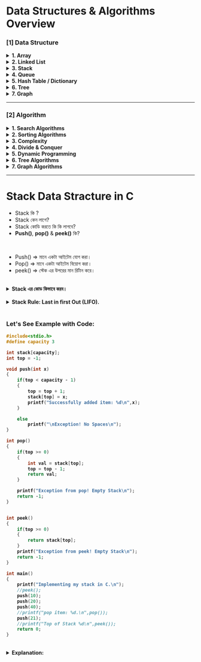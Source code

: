 # Data Structures & Algorithms Overview

### [1] Data Structure

<details>
<summary><strong>1. Array</strong></summary>

- Insert data  
- Delete data  
- Sorting data  
- Change array data  

</details>

<details>
<summary><strong>2. Linked List</strong></summary>

- Singly  
- Doubly  
- Circular  

</details>

<details>
<summary><strong>3. Stack</strong></summary>

- LIFO → <code>Last In First Out</code>  

</details>

<details>
<summary><strong>4. Queue</strong></summary>

- FIFO → <code>First In First Out</code>  
- Enqueue → Add Object  
- Dequeue → Remove Object  
- Priority Queue  

</details>

<details>
<summary><strong>5. Hash Table / Dictionary</strong></summary>

- Hashing Search  

</details>

<details>
<summary><strong>6. Tree</strong></summary>

- Binary Search Tree  

</details>

<details>
<summary><strong>7. Graph</strong></summary>

- Representation  
- Traversal  

</details>

---

### [2] Algorithm

<details>
<summary><strong>1. Search Algorithms</strong></summary>

- Linear Search  
- Binary Search  

</details>

<details>
<summary><strong>2. Sorting Algorithms</strong></summary>

- Bubble Sort  
- Selection Sort  
- Insertion Sort  
- Merge Sort  
- Quick Sort  

</details>

<details>
<summary><strong>3. Complexity</strong></summary>

- Big O Notation  
- Space Complexity  

</details>

<details>
<summary><strong>4. Divide & Conquer</strong></summary>
</details>

<details>
<summary><strong>5. Dynamic Programming</strong></summary>
</details>

<details>
<summary><strong>6. Tree Algorithms</strong></summary>

- BFS (Breadth-First Search)  
- DFS (Depth-First Search)  

</details>

<details>
<summary><strong>7. Graph Algorithms</strong></summary>

- Bellman-Ford Algorithm  

</details>

----
# Stack Data Stracture in C

- Stack কি ?
- Stack কেন লাগে?
- Stack কোডি করতে কি কি লাগবে?
- **Push()**, **pop()** & **peek()** কি?

<br>

- Push() => মানে একটা আইটেম যোগ করা।
- Pop() => মানে একটা আইটেম বিয়োগ করা।
- peek() => স্টেক এর উপরের মান রির্টান করে।

<br>

<details>
<summary><strong>Stack এর কোড কিভাবে করব।<strong></summary>
    
- একটা Array বা List নিবো, যেটাকে আমরা stack হিসেবে চিন্তা করব।

</details>

<br>

<details>
<summary><strong>Stack Rule: Last in first Out (LIFO).</strong></summary>

- push(item): put items on top of the stack
- pop(): Remove one item from top of the stack
- peek(): Returns the value of top item in the stack

</details>

<br>

### Let's See Example with Code:

```c
#include<stdio.h>
#define capacity 3

int stack[capacity];
int top = -1;

void push(int x)
{
    if(top < capacity - 1)
    {
        top = top + 1;
        stack[top] = x;
        printf("Successfully added item: %d\n",x);
    }

    else
        printf("\nException! No Spaces\n");
}

int pop()
{
    if(top >= 0)
    {
        int val = stack[top];
        top = top - 1;
        return val;
    }

    printf("Exception from pop! Empty Stack\n");
    return -1;
}


int peek()
{
    if(top >= 0)
    {
        return stack[top];
    }
    printf("Exception from peek! Empty Stack\n");
    return -1;
}

int main()
{
    printf("Implementing my stack in C.\n");
    //peek();
    push(10);
    push(20);
    push(40);
    //printf("pop item: %d.\n",pop());
    push(21);
    //printf("Top of Stack %d\n",peek());
    return 0;
}
```

<br>

<details>
<summary>Explanation:</summary>

<br>

### [1] Stack Setup

```c
#define MAX 3
int stack[MAX]; // Array to hold stack elements
int top = -1;   // Index of the top element (starts empty)
```

- `MAX`: The size of the stack.
- `stack[]`: Where we store our data.
- `top`: Tells us the position of the current top. Starts at -1 (empty stack).

<br>
<br>

### [2] push() -> Add Element to stack

```c
void push(int x)
{
    if(top == Max - 1)
    printf("Stack Overflow.\n");

    else{
        top = top + 1; // top++
        stack[top] = x;
        printf("%d pushed to stack.\n",x);
    }
}
```

- Check if the stack is full.
- If not full, moves `top` up and stroes `value` there.

<br>
<br>

### [3] pop() -> Remove element from stack

```c
int pop()
{
    if(top == -1)
    {
        printf("Stack overflow\n");
        return -1;
    }

    else{
        int val = stack[top];
        top = top - 1; // top --
        printf("%d popped from stack\n",val);
        return val;
    }
}
```

- Checks if the stack is empty.
- If not, gets the top value, decreases `top`, and returns the value.

<br>
<br>

### [4] peek() -> See the top value (without removing)

```c
int peek()
{
    if(top == -1)
    {
        printf("Stack is empty.\n");
        return -1;
    }

    else{
        return stack[top];
    }
}
```

- Shows the top value of the stack but does not remove it.


<br>
<br>

### [5] Main() -> Testing all functions

```c
int main() {
    push(10);
    push(20);
    push(30);
    
    printf("Top element is %d\n", peek()); // Should be 30
    
    pop(); // Removes 30
    pop(); // Removes 20
    
    printf("Top element is %d\n", peek()); // Should be 10
    
    return 0;
}
```

---

## [1] If we use `int stack[3];`. What issue will be happend?

- What This means:
    - `stack[3]` -> Creates an array that can hold 3 items.
    - `top = -1` -> Tell us the stack is currently empty.

<br>

- **What Issues Might Happen Late**
    - If you don't write `push()` & `pop()` functions properly, you might face these issues:

<br>
<br>

### [2] Stack Overflow

if you try to push more then 3 elements:

```c
push(4); // if top >= 9, stack[10] will overflow (array out of bounds)
```

- **Problem:** Writing to memory beyond the array (undefined behavior).

<br>

**solution:** Check this in your push function:

```c
if(top == 2)
{
    printf("Stack Overflow.\n");
}
```

<br>
<br>

### [4] Stack Underflow

- if you pop when the stack is empty (i.e., top == -1):

```c
pop(); // nothing to pop
```

- **Problem:** Reading from invalid memory.

<br>

- **Solution:** Add a Check

```c
if (top == -1)
{
    printf("Stack Underflow.\n");
}
```

<br>
<br>

### [5] Accessing uninitialized memory

- If you print or `stack[top]` without pushing any data first:

```c
printf("%d",stack[top]); // top = -1 -> invalid
```

- **Problem:** You are reading from a wrong memory index.

</details>